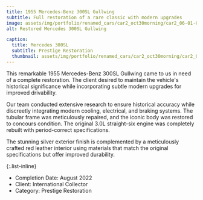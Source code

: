 ```yaml
---
title: 1955 Mercedes-Benz 300SL Gullwing
subtitle: Full restoration of a rare classic with modern upgrades
image: assets/img/portfolio/renamed_cars/car2_oct30morning/car2_06-01-06.jpg
alt: Restored Mercedes 300SL Gullwing

caption:
  title: Mercedes 300SL
  subtitle: Prestige Restoration
  thumbnail: assets/img/portfolio/renamed_cars/car2_oct30morning/car2_06-01-50.jpg
---
```

This remarkable 1955 Mercedes-Benz 300SL Gullwing came to us in need of a complete restoration. The client desired to maintain the vehicle's historical significance while incorporating subtle modern upgrades for improved drivability.

Our team conducted extensive research to ensure historical accuracy while discreetly integrating modern cooling, electrical, and braking systems. The tubular frame was meticulously repaired, and the iconic body was restored to concours condition. The original 3.0L straight-six engine was completely rebuilt with period-correct specifications.

The stunning silver exterior finish is complemented by a meticulously crafted red leather interior using materials that match the original specifications but offer improved durability.

{:.list-inline}

- Completion Date: August 2022
- Client: International Collector
- Category: Prestige Restoration
